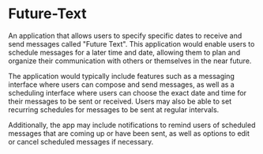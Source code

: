 # Future-Text
  An application that allows users to specify specific dates to receive and send messages called "Future Text". This application would enable users to schedule messages for a later time and date, allowing them to plan and organize their communication with others or themselves in the near future.

  The application would typically include features such as a messaging interface where users can compose and send messages, as well as a scheduling interface where users can choose the exact date and time for their messages to be sent or received. Users may also be able to set recurring schedules for messages to be sent at regular intervals.

  Additionally, the app may include notifications to remind users of scheduled messages that are coming up or have been sent, as well as options to edit or cancel scheduled messages if necessary.

